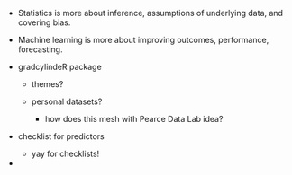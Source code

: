 -   Statistics is more about inference, assumptions of underlying data, and covering bias.

-   Machine learning is more about improving outcomes, performance, forecasting.

-   gradcylindeR package

    -   themes?

    -   personal datasets?

        -   how does this mesh with Pearce Data Lab idea?

-   checklist for predictors

    -   yay for checklists!

-   
